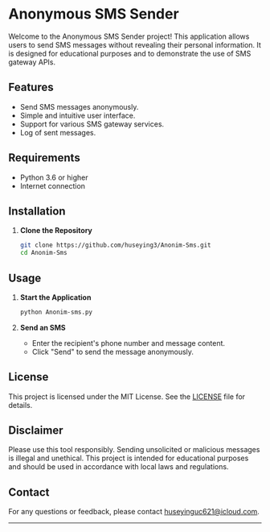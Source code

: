 # Anonymous SMS Sender

Welcome to the Anonymous SMS Sender project! This application allows users to send SMS messages without revealing their personal information. It is designed for educational purposes and to demonstrate the use of SMS gateway APIs.

## Features

- Send SMS messages anonymously.
- Simple and intuitive user interface.
- Support for various SMS gateway services.
- Log of sent messages.

## Requirements

- Python 3.6 or higher
- Internet connection

## Installation

1. **Clone the Repository**

   ```bash
   git clone https://github.com/huseying3/Anonim-Sms.git
   cd Anonim-Sms
   ```

## Usage

1. **Start the Application**

   ```bash
   python Anonim-sms.py
   ```

2. **Send an SMS**
   - Enter the recipient's phone number and message content.
   - Click "Send" to send the message anonymously.

## License

This project is licensed under the MIT License. See the [LICENSE](LICENSE) file for details.

## Disclaimer

Please use this tool responsibly. Sending unsolicited or malicious messages is illegal and unethical. This project is intended for educational purposes and should be used in accordance with local laws and regulations.

## Contact

For any questions or feedback, please contact [huseyinguc621@icloud.com](mailto:huseyinguc621@icloud.com).

---

